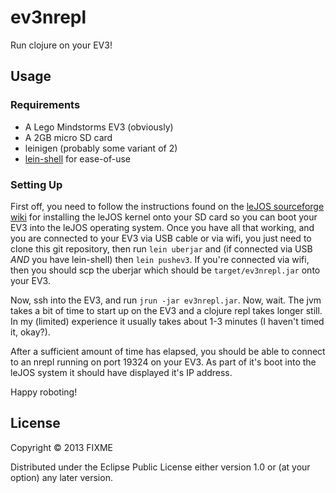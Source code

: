 # ev3nrepl

Run clojure on your EV3!

## Usage

### Requirements

- A Lego Mindstorms EV3 (obviously)
- A 2GB micro SD card
- leinigen (probably some variant of 2)
- [lein-shell](https://github.com/hyPiRion/lein-shell) for ease-of-use

### Setting Up

First off, you need to follow the instructions found on the
[leJOS sourceforge wiki](http://sourceforge.net/p/lejos/wiki/Creating%20a%20bootable%20SD%20card/)
for installing the leJOS kernel onto your SD card so you can boot your
EV3 into the leJOS operating system.  Once you have all that working,
and you are connected to your EV3 via USB cable or via wifi, you just
need to clone this git repository, then run `lein uberjar` and (if
connected via USB _AND_ you have lein-shell) then `lein pushev3`.  If
you're connected via wifi, then you should scp the uberjar which
should be `target/ev3nrepl.jar` onto your EV3.

Now, ssh into the EV3, and run `jrun -jar ev3nrepl.jar`.  Now, wait.
The jvm takes a bit of time to start up on the EV3 and a clojure repl
takes longer still.  In my (limited) experience it usually takes about
1-3 minutes (I haven't timed it, okay?).

After a sufficient amount of time has elapsed, you should be able to
connect to an nrepl running on port 19324 on your EV3.  As part of
it's boot into the leJOS system it should have displayed it's IP
address.

Happy roboting!

## License

Copyright © 2013 FIXME

Distributed under the Eclipse Public License either version 1.0 or (at
your option) any later version.
